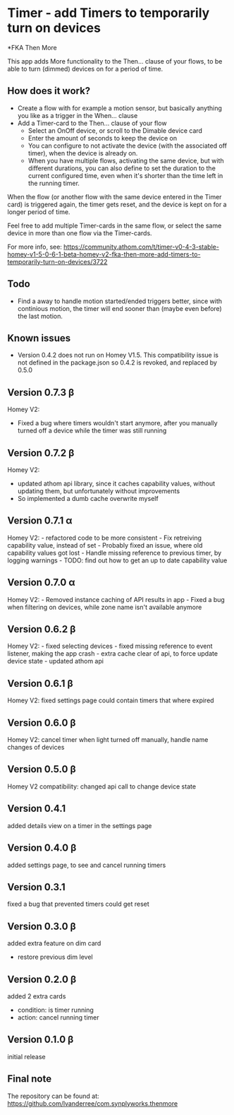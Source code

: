 # Timer - add Timers to temporarily turn on devices

*FKA Then More

This app adds More functionality to the Then... clause of your flows, to be able to turn (dimmed) devices on for a period of time.

## How does it work?
* Create a flow with for example a motion sensor, but basically anything you like as a trigger in the When... clause
* Add a Timer-card to the Then... clause of your flow
  * Select an OnOff device, or scroll to the Dimable device card
  * Enter the amount of seconds to keep the device on
  * You can configure to not activate the device (with the associated off timer), when the device is already on.
  * When you have multiple flows, activating the same device, but with different durations, you can also define to set the duration to the current configured time, even when it's shorter than the time left in the running timer.

When the flow (or another flow with the same device entered in the Timer card) is triggered again, the timer gets reset, and the device is kept on for a longer period of time.

Feel free to add multiple Timer-cards in the same flow, or select the same device in more than one flow via the Timer-cards.

For more info, see: https://community.athom.com/t/timer-v0-4-3-stable-homey-v1-5-0-6-1-beta-homey-v2-fka-then-more-add-timers-to-temporarily-turn-on-devices/3722


## Todo
* Find a away to handle motion started/ended triggers better, since with continious motion, the timer will end sooner than (maybe even before) the last motion.

## Known issues
* Version 0.4.2 does not run on Homey V1.5. This compatibility issue is not defined in the package.json so 0.4.2 is revoked, and replaced by 0.5.0 

## Version 0.7.3 β
Homey V2: 
   - Fixed a bug where timers wouldn't start anymore, after you manually turned off a device while the timer was still running

## Version 0.7.2 β
Homey V2: 
   - updated athom api library, since it caches capability values, without updating them, but unfortunately without improvements
   - So implemented a dumb cache overwrite myself

## Version 0.7.1 α
Homey V2: 
    - refactored code to be more consistent
    - Fix retreiving capability value, instead of set
    - Probably fixed an issue, where old capability values got lost
    - Handle missing reference to previous timer, by logging warnings
    - TODO: find out how to get an up to date capability value

## Version 0.7.0 α
Homey V2: 
    - Removed instance caching of API results in app
    - Fixed a bug when filtering on devices, while zone name isn't available anymore

## Version 0.6.2 β
Homey V2: 
    - fixed selecting devices
    - fixed missing reference to event listener, making the app crash
    - extra cache clear of api, to force update device state
    - updated athom api

## Version 0.6.1 β
Homey V2: fixed settings page could contain timers that where expired

## Version 0.6.0 β
Homey V2: cancel timer when light turned off manually, handle name changes of devices

## Version 0.5.0 β
Homey V2 compatibility: changed api call to change device state

## Version 0.4.1 
added details view on a timer in the settings page

## Version 0.4.0 β
added settings page, to see and cancel running timers

## Version 0.3.1
fixed a bug that prevented timers could get reset

## Version 0.3.0 β
added extra feature on dim card
* restore previous dim level

## Version 0.2.0 β
added 2 extra cards
* condition: is timer running
* action: cancel running timer

## Version 0.1.0 β
initial release



## Final note
The repository can be found at: https://github.com/lvanderree/com.synplyworks.thenmore
